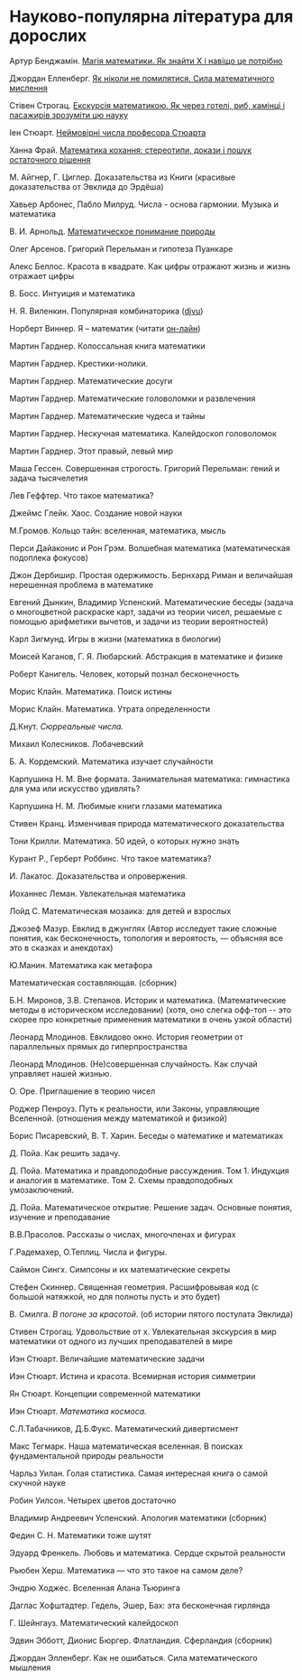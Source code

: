 # Науково-популярна література для дорослих

  
Артур Бенджамін. [Магія математики. Як знайти Х і навіщо це потрібно](https://kmbooks.com.ua/book?code=733716)

Джордан Елленберг. [Як ніколи не помилятися. Сила математичного мислення](https://nashformat.ua/products/yak-nikoly-ne-pomylyatysya.-syla-matematychnogo-myslennya-709048)

Стівен Строгац. [Екскурсія математикою. Як через готелі, риб, камінці і пасажирів зрозуміти цю науку](https://nashformat.ua/products/ekskursiya-matematykoyu.-yak-cherez-goteli-ryb-kamintsi-i-pasazhyriv-zrozumity-tsyu-nauku-709220)

Іен Стюарт. [Неймовірні числа професора Стюарта](https://nashformat.ua/products/nejmovirni-chysla-profesora-styuarta-909245)

Ханна Фрай. [Математика кохання: стереотипи, докази і пошук остаточного рішення](https://nashformat.ua/products/matematyka-kohannya-stereotypy-dokazy-i-poshuk-ostatochnogo-rishennya-707344)



М. Айгнер, Г. Циглер. Доказательства из Книги \(красивые доказательства от Эвклида до Эрдёша\)

Хавьер Арбонес, Пабло Милруд. Числа - основа гармонии. Музыка и математика

В. И. Арнольд. [Математическое понимание природы](https://www.mccme.ru/free-books/arnold/VIA-mpp.pdf)

Олег Арсенов. Григорий Перельман и гипотеза Пуанкаре

Алекс Беллос. Красота в квадрате. Как цифры отражают жизнь и жизнь отражает цифры

В. Босс. Интуиция и математика

Н. Я. Виленкин. Популярная комбинаторика \([djvu](https://math.ru/lib/files/djvu/combinatorika.djvu)\)

Норберт Виннер. Я – математик \(читати [он-лайн](http://mathemlib.ru/books/item/f00/s00/z0000028/index.shtml)\)

Мартин Гарднер. Колоссальная книга математики

Мартин Гарднер. Крестики-нолики.

Мартин Гарднер. Математические досуги

Мартин Гарднер. Математические головоломки и развлечения

Мартин Гарднер. Математические чудеса и тайны

Мартин Гарднер. Нескучная математика. Калейдоскоп головоломок

Мартин Гарднер. Этот правый, левый мир

Маша Гессен. Совершенная строгость. Григорий Перельман: гений и задача тысячелетия

Лев Геффтер. Что такое математика?

Джеймс Глейк. Хаос. Создание новой науки

М.Громов. Кольцо тайн: вселенная, математика, мысль

Перси Дайаконис и Рон Грэм. Волшебная математика \(математическая подоплека фокусов\)

Джон Дербишир. Простая одержимость. Бернхард Риман и величайшая нерешенная проблема в математике

Евгений Дынкин, Владимир Успенский. Математические беседы \(задача о многоцветной раскраске карт, задачи из теории чисел, решаемые с помощью арифметики вычетов, и задачи из теории вероятностей\)

Карл Зигмунд. Игры в жизни \(математика в биологии\)

Моисей Каганов, Г. Я. Любарский. Абстракция в математике и физике

Роберт Канигель. Человек, который познал бесконечность

Морис Клайн. Математика. Поиск истины

Морис Клайн. Математика. Утрата определенности

Д.Кнут. _Сюрреальные числа._

Михаил Колесников. Лобачевский

 Б. А. Кордемский. Математика изучает случайности

Карпушина Н. М. Вне формата. Занимательная математика: гимнастика для ума или искусство удивлять?

Карпушина Н. М. Любимые книги глазами математика

Стивен Кранц. Изменчивая природа математического доказательства

Тони Крилли. Математика. 50 идей, о которых нужно знать

Курант Р., Герберт Роббинс. Что такое математика?

И. Лакатос. Доказательства и опровержения.

Иоханнес Леман. Увлекательная математика

Лойд С. Математическая мозаика: для детей и взрослых

Джозеф Мазур. Евклид в джунглях \(Автор исследует такие сложные понятия, как бесконечность, топология и вероятость, — объясняя все это в сказках и анекдотах\)

Ю.Манин. Математика как метафора

Математическая составляющая. \(сборник\)

Б.Н. Миронов, З.В. Степанов. Историк и математика. \(Математические методы в историческом исследовании\) \(хотя, оно слегка офф-топ -- это скорее про конкретные применения математики в очень узкой области\)

Леонард Млодинов. Евклидово окно. История геометрии от параллельных прямых до гиперпространства

Леонард Млодинов. \(Не\)совершенная случайность. Как случай управляет нашей жизнью.

О. Оре. Приглашение в теорию чисел

Роджер Пенроуз. Путь к реальности, или Законы, управляющие Вселенной. \(отношения между математикой и физикой\)

Борис Писаревский, В. Т. Харин. Беседы о математике и математиках

Д. Пойа. Как решить задачу.

Д. Пойа. Математика и правдоподобные рассуждения. Том 1. Индукция и аналогия в математике. Том 2. Схемы правдоподобных умозаключений.

Д. Пойа. Математическое открытие. Решение задач. Основные понятия, изучение и преподавание

В.В.Прасолов. Рассказы о числах, многочленах и фигурах

Г.Радемахер, О.Теплиц. Числа и фигуры.

Саймон Сингх. Симпсоны и их математические секреты

Стефен Скиннер. Священная геометрия. Расшифровывая код \(с большой натяжкой, но для полноты пусть и это будет\)

В. Смилга. _В погоне за красотой_. \(об истории пятого постулата Эвклида\)

Стивен Строгац. Удовольствие от х. Увлекательная экскурсия в мир математики от одного из лучших преподавателей в мире

Иэн Стюарт. Величайшие математические задачи

Иэн Стюарт. Истина и красота. Всемирная история симметрии

Ян Стюарт. Концепции современной математики

Иэн Стюарт. _Математика космоса._

С.Л.Табачников, Д.Б.Фукс. Математический дивертисмент

Макс Тегмарк. Наша математическая вселенная. В поисках фундаментальной природы реальности

Чарльз Уилан. Голая статистика. Самая интересная книга о самой скучной науке

Робин Уилсон. Четырех цветов достаточно

Владимир Андреевич Успенский. Апология математики \(сборник\)

Федин С. Н. Математики тоже шутят

Эдуард Френкель. Любовь и математика. Сердце скрытой реальности

Рьюбен Херш. Математика — что это такое на самом деле?

Эндрю Ходжес. Вселенная Алана Тьюринга

Даглас Хофштадтер. Гедель, Эшер, Бах: эта бесконечная гирлянда

Г. Шейнгауз. Математический калейдоскоп

Эдвин Эбботт, Дионис Бюргер. Флатландия. Сферландия \(сборник\)

 Джордан Элленберг. Как не ошибаться. Сила математического мышления

